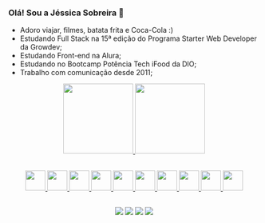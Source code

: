 ### Olá! Sou a Jéssica Sobreira 👋

- Adoro viajar, filmes, batata frita e Coca-Cola :)
- Estudando Full Stack na 15ª edição do Programa Starter Web Developer da Growdev;
- Estudando Front-end na Alura;
- Estudando no Bootcamp Potência Tech iFood da DIO;
- Trabalho com comunicação desde 2011;

<div align="center">
  <a href="https://github.com/jessica-sobreira">
  <img height="140em" src="https://github-readme-stats.vercel.app/api?username=jessica-sobreira&show_icons=true&theme=light&include_all_commits=true&count_private=true"/>
  <img height="140em" src="https://github-readme-stats.vercel.app/api/top-langs/?username=jessica-sobreira&layout=compact&langs_count=7&theme=light"/>
</div>
<br>

  <p align="center">
  <img src="https://user-images.githubusercontent.com/25181517/192158954-f88b5814-d510-4564-b285-dff7d6400dad.png" width='40px'/>
  <img src="https://user-images.githubusercontent.com/25181517/183898674-75a4a1b1-f960-4ea9-abcb-637170a00a75.png" width='40px'/>
  <img src="https://user-images.githubusercontent.com/25181517/183898054-b3d693d4-dafb-4808-a509-bab54cf5de34.png" width='40px'/>
  <img src="https://user-images.githubusercontent.com/25181517/117447155-6a868a00-af3d-11eb-9cfe-245df15c9f3f.png" width='40px'/>
  <img src="https://user-images.githubusercontent.com/25181517/183897015-94a058a6-b86e-4e42-a37f-bf92061753e5.png" width='40px'/>
  <img src="https://user-images.githubusercontent.com/25181517/183890598-19a0ac2d-e88a-4005-a8df-1ee36782fde1.png" width='40px'/>
  <img src="https://user-images.githubusercontent.com/25181517/121401671-49102800-c959-11eb-9f6f-74d49a5e1774.png" width='40px'/>
  <img src="https://user-images.githubusercontent.com/25181517/183568594-85e280a7-0d7e-4d1a-9028-c8c2209e073c.png" width='40px'/>
  <img src="https://user-images.githubusercontent.com/25181517/183859966-a3462d8d-1bc7-4880-b353-e2cbed900ed6.png" width='40px'/>
  <img src="https://user-images.githubusercontent.com/25181517/192108372-f71d70ac-7ae6-4c0d-8395-51d8870c2ef0.png" width='40px'/>
</p>
  
  ##
  
  <div align="center"> 
 <a href="https://www.instagram.com/jsscsb/" target="_blank"><img src="https://img.shields.io/badge/-Instagram-%23E4405F?style=for-the-badge&logo=instagram&logoColor=white" target="_blank"></a>
  <a href = "mailto:j.jecristina@gmail.com"><img src="https://img.shields.io/badge/-Gmail-%23333?style=for-the-badge&logo=gmail&logoColor=white" target="_blank"></a>
  <a href="https://www.linkedin.com/in/jéssica-s-545b8481" target="_blank"><img src="https://img.shields.io/badge/-LinkedIn-%230077B5?style=for-the-badge&logo=linkedin&logoColor=white" target="_blank"></a> 
<a href="https://discord.com/channels/@jessicasobreira" target="_blank"><img src="https://img.shields.io/badge/Discord-5865F2?style=for-the-badge&logo=discord&logoColor=white" target="_blank"></a>
 
</div>
